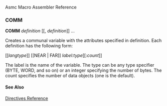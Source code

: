 Asmc Macro Assembler Reference

### COMM

**COMM** _definition_ [[, _definition_]] ...

Creates a communal variable with the attributes specified in definition. Each definition has the following form:

[[_langtype_]] [[NEAR | FAR]] _label:type_[[:_count_]]

The label is the name of the variable. The type can be any type specifier (BYTE, WORD, and so on) or an integer specifying the number of bytes. The count specifies the number of data objects (one is the default).

#### See Also

[Directives Reference](readme.md)